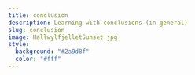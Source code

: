 ```yaml
---
title: conclusion
description: Learning with conclusions (in general)
slug: conclusion
image: HallwylfjelletSunset.jpg
style:
  background: "#2a9d8f"
  color: "#fff"
---
```

